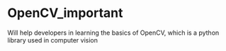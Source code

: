 # OpenCV_important
Will help developers in learning the basics of OpenCV, which is a python library used in computer vision
